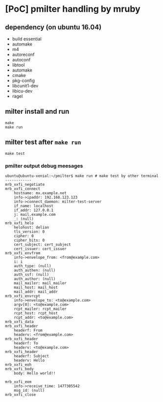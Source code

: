 # [PoC] pmilter handling by mruby

## dependency (on ubuntu 16.04)

- build essential
- automake
- m4
- autoreconf
- autoconf
- libtool
- automake
- cmake
- pkg-config
- libcunit1-dev
- libicu-dev
- ragel


## milter install and run

```
make
make run
```

## milter test after `make run`

```
make test
```

### pmilter output debug meesages

```
ubuntu@ubuntu-xenial:~/pmilter$ make run # make test by other terminal
------------
mrb_xxfi_negotiate
mrb_xxfi_connect
    hostname: mx.example.net
    info->ipaddr: 192.168.123.123
    info->connect_daemon: milter-test-server
    if_name: localhost
    if_addr: 127.0.0.1
    j: mail.example.com
    _: (null)
mrb_xxfi_helo
    helohost: delian
    tls_version: 0
    cipher: 0
    cipher_bits: 0
    cert_subject: cert_subject
    cert_issuer: cert_issuer
mrb_xxfi_envfrom
    info->envelope_from: <from@example.com>
    i: i
    auth_type: (null)
    auth_authen: (null)
    auth_ssf: (null)
    auth_author: (null)
    mail_mailer: mail_mailer
    mail_host: mail_host
    mail_addr: mail_addr
mrb_xxfi_envrcpt
    info->envelope_to: <to@example.com>
    argv[0]: <to@example.com>
    rcpt_mailer: rcpt_mailer
    rcpt_host: rcpt_host
    rcpt_addr: <to@example.com>
mrb_xxfi_data
mrb_xxfi_header
    headerf: From
    headerv: <from@example.com>
mrb_xxfi_header
    headerf: To
    headerv: <to@example.com>
mrb_xxfi_header
    headerf: Subject
    headerv: Hello
mrb_xxfi_eoh
mrb_xxfi_body
    body: Hello world!!

mrb_xxfi_eom
    info->receive_time: 1477305542
    msg_id: (null)
mrb_xxfi_close
```
